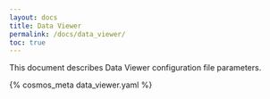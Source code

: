 ```yaml
---
layout: docs
title: Data Viewer
permalink: /docs/data_viewer/
toc: true
---
```

This document describes Data Viewer configuration file parameters.

{% cosmos_meta data_viewer.yaml %}
